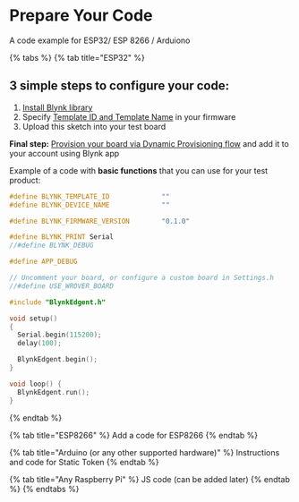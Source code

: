 # Prepare Your Code

A code example for ESP32/ ESP 8266 / Arduiono

{% tabs %}
{% tab title="ESP32" %}
## 3 simple steps to configure your code:

1. [Install Blynk library](http://help.blynk.cc/en/articles/512105-how-to-install-blynk-library-for-arduino-ide)
2. Specify [Template ID and Template Name](https://github.com/blynkkk/docs/tree/7a3c08cef5784864e5581561ccda90b394717039/getting-started/working-with-templates/getting-started/working-with-templates/prepare-code.md) in your firmware
3. Upload this sketch into your test board

**Final step:** [Provision your board via Dynamic Provisioning flow](https://docs.blynk.io/en/getting-started/activating-devices#3-add-device) and add it to your account using Blynk app

Example of a code with **basic functions** that you can use for your test product:

```cpp
#define BLYNK_TEMPLATE_ID             ""
#define BLYNK_DEVICE_NAME             ""

#define BLYNK_FIRMWARE_VERSION        "0.1.0"

#define BLYNK_PRINT Serial
//#define BLYNK_DEBUG

#define APP_DEBUG

// Uncomment your board, or configure a custom board in Settings.h
//#define USE_WROVER_BOARD

#include "BlynkEdgent.h"

void setup()
{
  Serial.begin(115200);
  delay(100);

  BlynkEdgent.begin();
}

void loop() {
  BlynkEdgent.run();
}
```
{% endtab %}

{% tab title="ESP8266" %}
Add a code for ESP8266
{% endtab %}

{% tab title="Arduino \(or any other supported hardware\)" %}
Instructions and code for Static Token
{% endtab %}

{% tab title="Any Raspberry Pi" %}
JS code \(can be added later\)
{% endtab %}
{% endtabs %}

